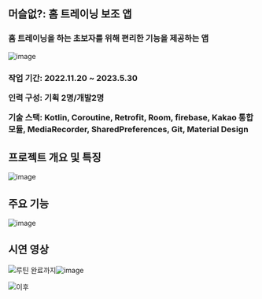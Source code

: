 ## 머슬없?: 홈 트레이닝 보조 앱
<h3>홈 트레이닝을 하는 초보자를 위해 편리한 기능을 제공하는 앱</h3>

![image](https://github.com/jininim/Muscle-up-/assets/91578450/e5d3e12a-3b6f-4fae-abda-5dcb07ce69f0)

<h3>
  
  
작업 기간:	2022.11.20 ~ 2023.5.30


인력 구성:	기획 2명/개발2명


기술 스택:	Kotlin, Coroutine, Retrofit, Room, firebase, Kakao 통합 모듈, MediaRecorder, SharedPreferences, Git, Material Design</h3>

## 프로젝트 개요 및 특징
![image](https://github.com/jininim/Muscle-up-/assets/91578450/0f0a8a74-bf0a-4a29-891f-6ad7e7723d26)


## 주요 기능 
![image](https://github.com/jininim/Muscle-up-/assets/91578450/eb5bb84d-1ea2-4273-8e07-62c4788161c8)

## 시연 영상
![루틴 완료까지](https://github.com/jininim/Muscle-up-/assets/91578450/ca843df6-05dc-441e-a901-8a7bb8bba4aa)![image](https://github.com/jininim/Muscle-up-/assets/91578450/bf2d0e8b-8c37-43c8-8fdc-cfc6afc770d4)


![이후](https://github.com/jininim/Muscle-up-/assets/91578450/12b29a0d-67e3-41c8-ada8-f020d86dd86c)



